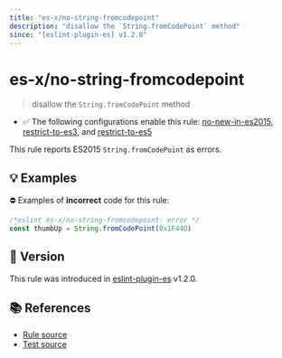 ```yaml
---
title: "es-x/no-string-fromcodepoint"
description: "disallow the `String.fromCodePoint` method"
since: "[eslint-plugin-es] v1.2.0"
---
```


# es-x/no-string-fromcodepoint
> disallow the `String.fromCodePoint` method

- ✅ The following configurations enable this rule: [no-new-in-es2015], [restrict-to-es3], and [restrict-to-es5]

This rule reports ES2015 `String.fromCodePoint` as errors.

## 💡 Examples

⛔ Examples of **incorrect** code for this rule:

<eslint-playground type="bad">

```js
/*eslint es-x/no-string-fromcodepoint: error */
const thumbUp = String.fromCodePoint(0x1F44D)
```

</eslint-playground>

## 🚀 Version

This rule was introduced in [eslint-plugin-es] v1.2.0.

[eslint-plugin-es]: https://github.com/mysticatea/eslint-plugin-es

## 📚 References

- [Rule source](https://github.com/eslint-community/eslint-plugin-es-x/blob/master/lib/rules/no-string-fromcodepoint.js)
- [Test source](https://github.com/eslint-community/eslint-plugin-es-x/blob/master/tests/lib/rules/no-string-fromcodepoint.js)

[no-new-in-es2015]: ../configs/index.md#no-new-in-es2015
[restrict-to-es3]: ../configs/index.md#restrict-to-es3
[restrict-to-es5]: ../configs/index.md#restrict-to-es5
